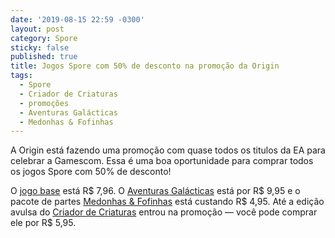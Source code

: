 ```yaml
---
date: '2019-08-15 22:59 -0300'
layout: post
category: Spore
sticky: false
published: true
title: Jogos Spore com 50% de desconto na promoção da Origin
tags:
  - Spore
  - Criador de Criaturas
  - promoções
  - Aventuras Galácticas
  - Medonhas & Fofinhas
---
```

A Origin está fazendo uma promoção com quase todos os titulos da EA para celebrar a Gamescom. Essa é uma boa oportunidade para comprar todos os jogos Spore com 50% de desconto!

O [jogo base](https://www.origin.com/bra/pt-br/store/spore/spore) está R$ 7,96. O [Aventuras Galácticas](https://www.origin.com/bra/pt-br/store/spore/spore-galactic-adventures/expansion/spore-galactic-adventures) está por R$ 9,95 e o pacote de partes [Medonhas & Fofinhas](https://www.origin.com/bra/pt-br/store/spore/spore/expansion/spore-creepy--cute-parts-pack) está custando R$ 4,95. Até a edição avulsa do [Criador de Criaturas](https://www.origin.com/bra/pt-br/store/spore/spore-creature-creator) entrou na promoção — você pode comprar ele por R$ 5,95.